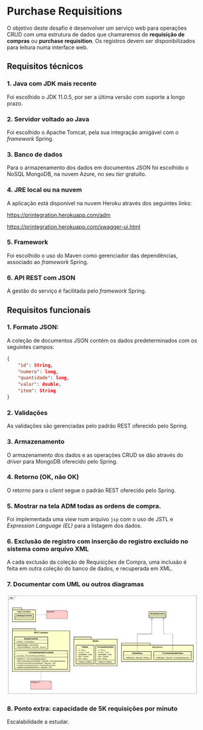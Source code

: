# Purchase Requisitions

O objetivo deste desafio é desenvolver um serviço web para operações CRUD com uma estrutura de dados que chamaremos de **requisição de compras** ou **purchase requisition**. Os registros devem ser disponibilizados para leitura numa interface web.

## Requisitos técnicos

### 1. Java com JDK mais recente
Foi escolhido o JDK 11.0.5, por ser a última versão com suporte a longo prazo.

### 2. Servidor voltado ao Java
Foi escolhido o Apache Tomcat, pela sua integração amigável com o *framework* Spring.

### 3. Banco de dados
Para o armazenamento dos dados em documentos JSON foi escolhido o NoSQL MongoDB, na nuvem Azure, no seu *tier* gratuito.

### 4. JRE local ou na nuvem
A aplicação está disponível na nuvem Heroku através dos seguintes links:

https://printegration.herokuapp.com/adm

https://printegration.herokuapp.com/swagger-ui.html

### 5. Framework
Foi escolhido o uso do Maven como gerenciador das dependências, associado ao *framework* Spring.

### 6. API REST com JSON
A gestão do serviço é facilitada pelo *framework* Spring.

## Requisitos funcionais

### 1. Formato JSON:
A coleção de documentos JSON contém os dados predeterminados com os seguintes campos:

```json
{
	"id": String,
	"numero": long,
	"quantidade": long,
	"valor": double,
	"item": String
}
```

### 2. Validações
As validações são gerenciadas pelo padrão REST oferecido pelo Spring.

### 3. Armazenamento
O armazenamento dos dados e as operações CRUD se dão através do *driver* para MongoDB oferecido pelo Spring.

### 4. Retorno (OK, não OK)
O retorno para o *client* segue o padrão REST oferecido pelo Spring.

### 5. Mostrar na tela ADM todas as ordens de compra.
Foi implementada uma *view* num arquivo ```jsp``` com o uso de JSTL e *Expression Language (EL)* para a listagem dos dados.

### 6. Exclusão de registro com inserção do registro excluído no sistema como arquivo XML
A cada exclusão da coleção de Requisições de Compra, uma inclusão é feita em outra coleção do banco de dados, e recuperada em XML.

### 7. Documentar com UML ou outros diagramas
![image](images/UML.png)

### 8. Ponto extra: capacidade de 5K requisições por minuto
Escalabilidade a estudar.
